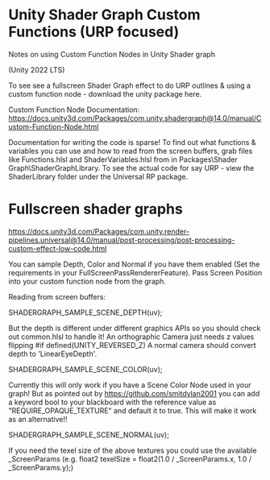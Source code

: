 # Unity Shader Graph Custom Functions (URP focused)
Notes on using Custom Function Nodes in Unity Shader graph 

(Unity 2022 LTS)

To see see a fullscreen Shader Graph effect to do URP outlines & using a custom function node - download the unity package here.

Custom Function Node Documentation: https://docs.unity3d.com/Packages/com.unity.shadergraph@14.0/manual/Custom-Function-Node.html

Documentation for writing the code is sparse! To find out what functions & variables you can use and how to read from the screen buffers, grab files like Functions.hlsl and ShaderVariables.hlsl from in Packages\Shader Graph\ShaderGraphLibrary. To see the actual code for say URP - view the ShaderLibrary folder under the Universal RP package.

# Fullscreen shader graphs 
https://docs.unity3d.com/Packages/com.unity.render-pipelines.universal@14.0/manual/post-processing/post-processing-custom-effect-low-code.html

You can sample Depth, Color and Normal if you have them enabled (Set the requirements in your FullScreenPassRendererFeature). Pass Screen Position into your custom function node from the graph. 

Reading from screen buffers:

SHADERGRAPH_SAMPLE_SCENE_DEPTH(uv);

But the depth is different under different graphics APIs so you should check out common.hlsl to handle it! An orthographic Camera just needs z values flipping #if defined(UNITY_REVERSED_Z)  A normal camera should convert depth to 'LinearEyeDepth'.

SHADERGRAPH_SAMPLE_SCENE_COLOR(uv); 

Currently this will only work if you have a Scene Color Node used in your graph! But as pointed out by https://github.com/smitdylan2001 you can add a keyword bool to your blackboard with the reference value as "REQUIRE_OPAQUE_TEXTURE" and default it to true. This will make it work as an alternative!!

SHADERGRAPH_SAMPLE_SCENE_NORMAL(uv);

If you need the texel size of the above textures you could use the available _ScreenParams (e.g. float2 texelSize = float2(1.0 / _ScreenParams.x, 1.0 / _ScreenParams.y);)
